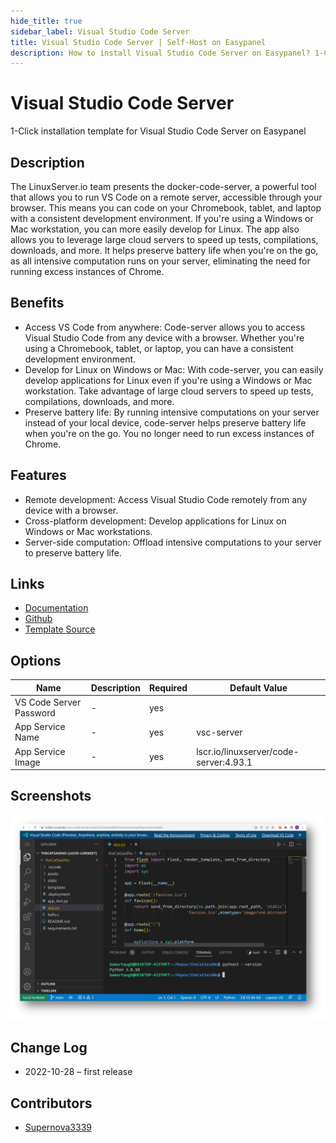 ```yaml
---
hide_title: true
sidebar_label: Visual Studio Code Server
title: Visual Studio Code Server | Self-Host on Easypanel
description: How to install Visual Studio Code Server on Easypanel? 1-Click installation template for Visual Studio Code Server on Easypanel
---
```


<!-- generated -->

# Visual Studio Code Server

1-Click installation template for Visual Studio Code Server on Easypanel

## Description

The LinuxServer.io team presents the docker-code-server, a powerful tool that allows you to run VS Code on a remote server, accessible through your browser. This means you can code on your Chromebook, tablet, and laptop with a consistent development environment. If you&#39;re using a Windows or Mac workstation, you can more easily develop for Linux. The app also allows you to leverage large cloud servers to speed up tests, compilations, downloads, and more. It helps preserve battery life when you&#39;re on the go, as all intensive computation runs on your server, eliminating the need for running excess instances of Chrome.

## Benefits

- Access VS Code from anywhere: Code-server allows you to access Visual Studio Code from any device with a browser. Whether you're using a Chromebook, tablet, or laptop, you can have a consistent development environment.
- Develop for Linux on Windows or Mac: With code-server, you can easily develop applications for Linux even if you're using a Windows or Mac workstation. Take advantage of large cloud servers to speed up tests, compilations, downloads, and more.
- Preserve battery life: By running intensive computations on your server instead of your local device, code-server helps preserve battery life when you're on the go. You no longer need to run excess instances of Chrome.

## Features

- Remote development: Access Visual Studio Code remotely from any device with a browser.
- Cross-platform development: Develop applications for Linux on Windows or Mac workstations.
- Server-side computation: Offload intensive computations to your server to preserve battery life.

## Links

- [Documentation](https://github.com/linuxserver/docker-code-server/blob/master/README.md)
- [Github](https://github.com/linuxserver/docker-code-server)
- [Template Source](https://github.com/easypanel-io/templates/tree/main/templates/vscode-server)

## Options

Name | Description | Required | Default Value
-|-|-|-
VS Code Server Password | - | yes | 
App Service Name | - | yes | vsc-server
App Service Image | - | yes | lscr.io/linuxserver/code-server:4.93.1

## Screenshots

![Visual Studio Code Server Screenshot](./assets/screenshot.png)

## Change Log

- 2022-10-28 – first release

## Contributors

- [Supernova3339](https://github.com/Supernova3339)
